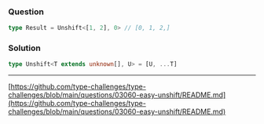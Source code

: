 ### Question
```ts
type Result = Unshift<[1, 2], 0> // [0, 1, 2,]
```
### Solution
```ts
type Unshift<T extends unknown[], U> = [U, ...T]
```
---
[https://github.com/type-challenges/type-challenges/blob/main/questions/03060-easy-unshift/README.md](https://github.com/type-challenges/type-challenges/blob/main/questions/03060-easy-unshift/README.md)
